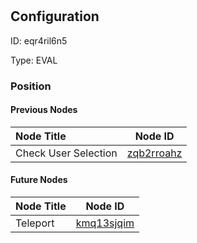 # <nil>
## Configuration
ID:  eqr4ril6n5

Type: EVAL 








### Position

#### Previous Nodes
| Node Title | Node ID |
| :------------- | ------------ |
| Check User Selection  | [zqb2rroahz](./zqb2rroahz.md) | 
 
 #### Future Nodes
| Node Title | Node ID |
| :------------- | ------------ |
| Teleport |[kmq13sjqim](./kmq13sjqim.md) | 